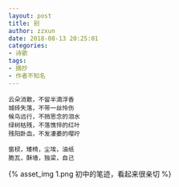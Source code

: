 ```yaml
---
layout: post
title: 别
author: zzxun
date: 2018-08-13 20:25:01
categories:
- 诗歌
tags:
- 摘抄
- 作者不知名
---
```


~~~
云朵消散，不留半滴浮香
城砖失落，不带一丝怜伤
候鸟远行，不捎思念的泪水
绿树枯残，不落憔悴的红叶
残阳卧血，不发凄萎的嘤咛

窗棂，矮椅，尘埃，油纸
脆瓦，酥墙，独梁，自己
~~~

{% asset_img 1.png 初中的笔迹，看起来很亲切 %}
